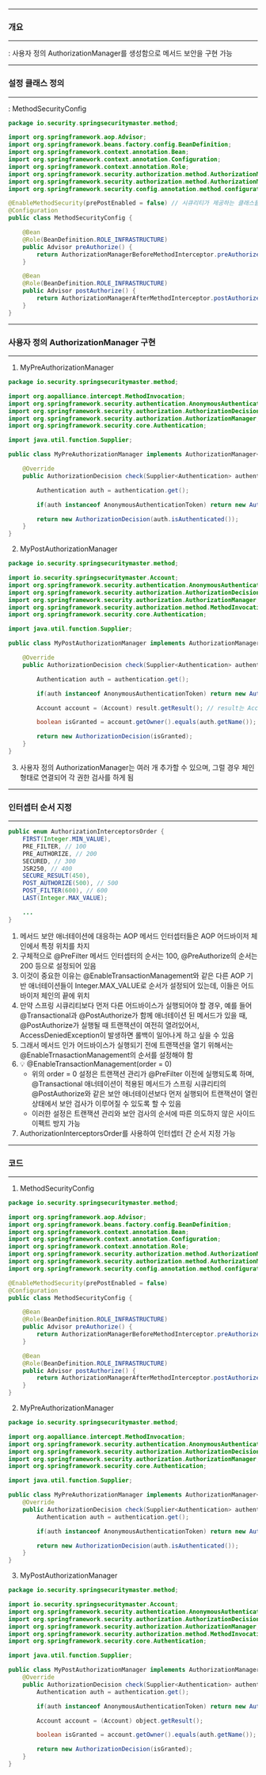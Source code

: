-----
### 개요
-----
: 사용자 정의 AuthorizationManager를 생성함으로 메서드 보안을 구현 가능

-----
### 설정 클래스 정의
-----
: MethodSecurityConfig
```java
package io.security.springsecuritymaster.method;

import org.springframework.aop.Advisor;
import org.springframework.beans.factory.config.BeanDefinition;
import org.springframework.context.annotation.Bean;
import org.springframework.context.annotation.Configuration;
import org.springframework.context.annotation.Role;
import org.springframework.security.authorization.method.AuthorizationManagerAfterMethodInterceptor;
import org.springframework.security.authorization.method.AuthorizationManagerBeforeMethodInterceptor;
import org.springframework.security.config.annotation.method.configuration.EnableMethodSecurity;

@EnableMethodSecurity(prePostEnabled = false) // 시큐리티가 제공하는 클래스들을 비활성화, 그렇지 않으면 중복해서 검사
@Configuration
public class MethodSecurityConfig {

    @Bean
    @Role(BeanDefinition.ROLE_INFRASTRUCTURE)
    public Advisor preAuthorize() {
        return AuthorizationManagerBeforeMethodInterceptor.preAuthorize(new MyPreAuthorizationManager());
    }

    @Bean
    @Role(BeanDefinition.ROLE_INFRASTRUCTURE)
    public Advisor postAuthorize() {
        return AuthorizationManagerAfterMethodInterceptor.postAuthorize(new MyPostAuthorizationManager());
    }
}
```

-----
### 사용자 정의 AuthorizationManager 구현
-----
1. MyPreAuthorizationManager
```java
package io.security.springsecuritymaster.method;

import org.aopalliance.intercept.MethodInvocation;
import org.springframework.security.authentication.AnonymousAuthenticationToken;
import org.springframework.security.authorization.AuthorizationDecision;
import org.springframework.security.authorization.AuthorizationManager;
import org.springframework.security.core.Authentication;

import java.util.function.Supplier;

public class MyPreAuthorizationManager implements AuthorizationManager<MethodInvocation> {

    @Override
    public AuthorizationDecision check(Supplier<Authentication> authentication, MethodInvocation invocation) {

        Authentication auth = authentication.get();

        if(auth instanceof AnonymousAuthenticationToken) return new AuthorizationDecision(false);

        return new AuthorizationDecision(auth.isAuthenticated());
    }
}
```

2. MyPostAuthorizationManager
```java
package io.security.springsecuritymaster.method;

import io.security.springsecuritymaster.Account;
import org.springframework.security.authentication.AnonymousAuthenticationToken;
import org.springframework.security.authorization.AuthorizationDecision;
import org.springframework.security.authorization.AuthorizationManager;
import org.springframework.security.authorization.method.MethodInvocationResult;
import org.springframework.security.core.Authentication;

import java.util.function.Supplier;

public class MyPostAuthorizationManager implements AuthorizationManager<MethodInvocationResult> {

    @Override
    public AuthorizationDecision check(Supplier<Authentication> authentication, MethodInvocationResult result) {

        Authentication auth = authentication.get();

        if(auth instanceof AnonymousAuthenticationToken) return new AuthorizationDecision(false);

        Account account = (Account) result.getResult(); // result는 Account 객체 포함하므로, 반환 심사 진행

        boolean isGranted = account.getOwner().equals(auth.getName());

        return new AuthorizationDecision(isGranted);
    }
}
```

3. 사용자 정의 AuthorizationManager는 여러 개 추가할 수 있으며, 그럴 경우 체인 형태로 연결되어 각 권한 검사를 하게 됨

-----
### 인터셉터 순서 지정
-----
```java
public enum AuthorizationInterceptorsOrder {
    FIRST(Integer.MIN_VALUE),
    PRE_FILTER, // 100
    PRE_AUTHORIZE, // 200
    SECURED, // 300
    JSR250, // 400
    SECURE_RESULT(450),
    POST_AUTHORIZE(500), // 500
    POST_FILTER(600), // 600
    LAST(Integer.MAX_VALUE);

    ...
}
```

1. 메서드 보안 애너테이션에 대응하는 AOP 메서드 인터셉터들은 AOP 어드바이저 체인에서 특정 위치를 차지
2. 구체적으로 @PreFilter 메서드 인터셉터의 순서는 100, @PreAuthorize의 순서는 200 등으로 설정되어 있음
3. 이것이 중요한 이유는 @EnableTransactionManagement와 같은 다른 AOP 기반 애너테이션들이 Integer.MAX_VALUE로 순서가 설정되어 있는데, 이들은 어드바이저 체인의 끝에 위치
4. 만약 스프링 시큐리티보다 먼저 다른 어드바이스가 실행되어야 할 경우, 예를 들어 @Transactional과 @PostAuthorize가 함께 애너테이션 된 메서드가 있을 때, @PostAuthorize가 실행될 때 트랜잭션이 여전히 열려있어서, AccessDeniedException이 발생하면 롤백이 일어나게 하고 싶을 수 있음
5. 그래서 메서드 인가 어드바이스가 실행되기 전에 트랜잭션을 열기 위해서는 @EnableTrnasactionManagement의 순서를 설정해야 함
6. 💡 @EnableTransactionManagement(order = 0)
   - 위의 order = 0 설정은 트랜잭션 관리가 @PreFilter 이전에 실행되도록 하며, @Transactional 애너테이션이 적용된 메서드가 스프링 시큐리티의 @PostAuthorize와 같은 보안 애너테이션보다 먼저 실행되어 트랜잭션이 열린 상태에서 보안 검사가 이루어질 수 있도록 할 수 있음
   - 이러한 설정은 트랜잭션 관리와 보안 검사의 순서에 따른 의도하지 않은 사이드 이펙트 방지 가능
7. AuthorizationInterceptorsOrder를 사용하여 인터셉터 간 순서 지정 가능

-----
### 코드
-----
1. MethodSecurityConfig
```java
package io.security.springsecuritymaster.method;

import org.springframework.aop.Advisor;
import org.springframework.beans.factory.config.BeanDefinition;
import org.springframework.context.annotation.Bean;
import org.springframework.context.annotation.Configuration;
import org.springframework.context.annotation.Role;
import org.springframework.security.authorization.method.AuthorizationManagerAfterMethodInterceptor;
import org.springframework.security.authorization.method.AuthorizationManagerBeforeMethodInterceptor;
import org.springframework.security.config.annotation.method.configuration.EnableMethodSecurity;

@EnableMethodSecurity(prePostEnabled = false)
@Configuration
public class MethodSecurityConfig {

    @Bean
    @Role(BeanDefinition.ROLE_INFRASTRUCTURE)
    public Advisor preAuthorize() {
        return AuthorizationManagerBeforeMethodInterceptor.preAuthorize(new MyPreAuthorizationManager());
    }

    @Bean
    @Role(BeanDefinition.ROLE_INFRASTRUCTURE)
    public Advisor postAuthorize() {
        return AuthorizationManagerAfterMethodInterceptor.postAuthorize(new MyPostAuthorizationManager());
    }
}
```

2. MyPreAuthorizationManager
```java
package io.security.springsecuritymaster.method;

import org.aopalliance.intercept.MethodInvocation;
import org.springframework.security.authentication.AnonymousAuthenticationToken;
import org.springframework.security.authorization.AuthorizationDecision;
import org.springframework.security.authorization.AuthorizationManager;
import org.springframework.security.core.Authentication;

import java.util.function.Supplier;

public class MyPreAuthorizationManager implements AuthorizationManager<MethodInvocation> {
    @Override
    public AuthorizationDecision check(Supplier<Authentication> authentication, MethodInvocation object) {
        Authentication auth = authentication.get();

        if(auth instanceof AnonymousAuthenticationToken) return new AuthorizationDecision(false);

        return new AuthorizationDecision(auth.isAuthenticated());
    }
}
```

3. MyPostAuthorizationManager
```java
package io.security.springsecuritymaster.method;

import io.security.springsecuritymaster.Account;
import org.springframework.security.authentication.AnonymousAuthenticationToken;
import org.springframework.security.authorization.AuthorizationDecision;
import org.springframework.security.authorization.AuthorizationManager;
import org.springframework.security.authorization.method.MethodInvocationResult;
import org.springframework.security.core.Authentication;

import java.util.function.Supplier;

public class MyPostAuthorizationManager implements AuthorizationManager<MethodInvocationResult> {
    @Override
    public AuthorizationDecision check(Supplier<Authentication> authentication, MethodInvocationResult object) {
        Authentication auth = authentication.get();

        if(auth instanceof AnonymousAuthenticationToken) return new AuthorizationDecision(false);

        Account account = (Account) object.getResult();

        boolean isGranted = account.getOwner().equals(auth.getName());

        return new AuthorizationDecision(isGranted);
    }
}
```


